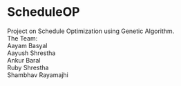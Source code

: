 # ScheduleOP
Project on Schedule Optimization using Genetic Algorithm.
<br>
The Team: <br> Aayam Basyal <br> Aayush Shrestha <br> Ankur Baral <br> Ruby Shrestha <br> Shambhav Rayamajhi
